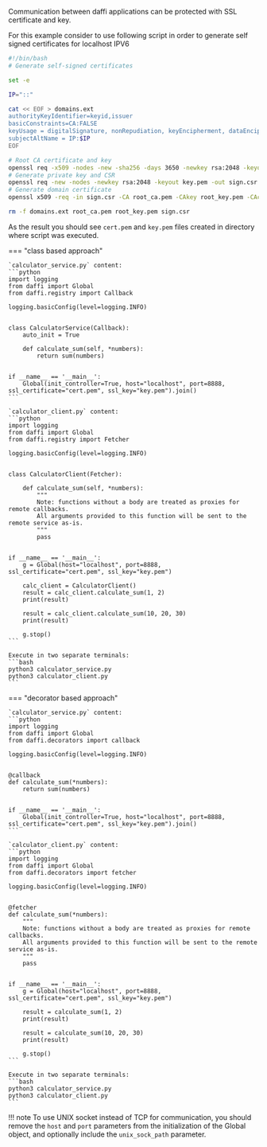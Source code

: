 Communication between daffi applications can be protected with SSL certificate and key.

For this example consider to use following script in order to generate self signed certificates for localhost IPV6

```bash
#!/bin/bash
# Generate self-signed certificates

set -e

IP="::"

cat << EOF > domains.ext
authorityKeyIdentifier=keyid,issuer
basicConstraints=CA:FALSE
keyUsage = digitalSignature, nonRepudiation, keyEncipherment, dataEncipherment
subjectAltName = IP:$IP
EOF

# Root CA certificate and key
openssl req -x509 -nodes -new -sha256 -days 3650 -newkey rsa:2048 -keyout root_key.pem -out root_ca.pem -subj "/CN=Root-CA"
# Generate private key and CSR
openssl req -new -nodes -newkey rsa:2048 -keyout key.pem -out sign.csr -subj "/C=NA/ST=NA/L=NA/O=ORG/CN=example.com"
# Generate domain certificate
openssl x509 -req -in sign.csr -CA root_ca.pem -CAkey root_key.pem -CAcreateserial -out cert.pem -days 3650 -sha256 -extfile domains.ext

rm -f domains.ext root_ca.pem root_key.pem sign.csr
```

As the result you should see `cert.pem` and `key.pem` files created in directory where script was executed.


=== "class based approach"

    `calculator_service.py` content:
    ```python
    import logging
    from daffi import Global
    from daffi.registry import Callback
    
    logging.basicConfig(level=logging.INFO)
    
    
    class CalculatorService(Callback):
        auto_init = True
    
        def calculate_sum(self, *numbers):
            return sum(numbers)
    
    
    if __name__ == '__main__':
        Global(init_controller=True, host="localhost", port=8888, ssl_certificate="cert.pem", ssl_key="key.pem").join()
    ```
    
    `calculator_client.py` content:
    ```python
    import logging
    from daffi import Global
    from daffi.registry import Fetcher
    
    logging.basicConfig(level=logging.INFO)
    
    
    class CalculatorClient(Fetcher):
    
        def calculate_sum(self, *numbers):
            """
            Note: functions without a body are treated as proxies for remote callbacks.
            All arguments provided to this function will be sent to the remote service as-is.
            """
            pass
    
    
    if __name__ == '__main__':
        g = Global(host="localhost", port=8888, ssl_certificate="cert.pem", ssl_key="key.pem")
    
        calc_client = CalculatorClient()
        result = calc_client.calculate_sum(1, 2)
        print(result)
    
        result = calc_client.calculate_sum(10, 20, 30)
        print(result)
    
        g.stop()
    ```
    
    Execute in two separate terminals:
    ```bash
    python3 calculator_service.py
    python3 calculator_client.py
    ```

=== "decorator based approach"

    `calculator_service.py` content:
    ```python
    import logging
    from daffi import Global
    from daffi.decorators import callback
    
    logging.basicConfig(level=logging.INFO)
    
    
    @callback
    def calculate_sum(*numbers):
        return sum(numbers)
    
    
    if __name__ == '__main__':
        Global(init_controller=True, host="localhost", port=8888, ssl_certificate="cert.pem", ssl_key="key.pem").join()
    ```
    
    `calculator_client.py` content:
    ```python
    import logging
    from daffi import Global
    from daffi.decorators import fetcher
    
    logging.basicConfig(level=logging.INFO)
    
    
    @fetcher
    def calculate_sum(*numbers):
        """
        Note: functions without a body are treated as proxies for remote callbacks.
        All arguments provided to this function will be sent to the remote service as-is.
        """
        pass
    
    
    if __name__ == '__main__':
        g = Global(host="localhost", port=8888, ssl_certificate="cert.pem", ssl_key="key.pem")
    
        result = calculate_sum(1, 2)
        print(result)
    
        result = calculate_sum(10, 20, 30)
        print(result)
    
        g.stop()
    ```
    
    Execute in two separate terminals:
    ```bash
    python3 calculator_service.py
    python3 calculator_client.py
    ```


!!! note 
    To use UNIX socket instead of TCP for communication, you should remove the `host` and `port` parameters from 
    the initialization of the Global object, and optionally include the `unix_sock_path` parameter.
    